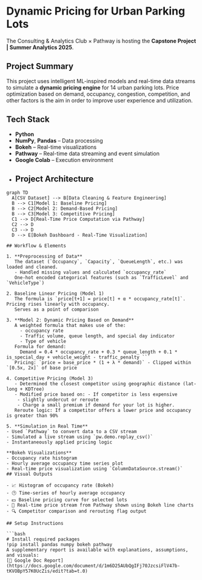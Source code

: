 # Dynamic Pricing for Urban Parking Lots
The Consulting & Analytics Club × Pathway is hosting the **Capstone Project | Summer Analytics 2025**.
## Project Summary
This project uses intelligent ML-inspired models and real-time data streams to simulate a **dynamic pricing engine** for 14 urban parking lots. Price optimization based on demand, occupancy, congestion, competition, and other factors is the aim in order to improve user experience and utilization. 
## Tech Stack
- **Python**
- **NumPy**, **Pandas** – Data processing
- **Bokeh** – Real-time visualizations
- **Pathway** – Real-time data streaming and event simulation
- **Google Colab** – Execution environment
- ## Project Architecture
```mermaid
graph TD
  A[CSV Dataset] --> B[Data Cleaning & Feature Engineering]
  B --> C1[Model 1: Baseline Pricing]
  B --> C2[Model 2: Demand-Based Pricing]
  B --> C3[Model 3: Competitive Pricing]
  C1 --> D[Real-Time Price Computation via Pathway]
  C2 --> D
  C3 --> D
  D --> E[Bokeh Dashboard - Real-Time Visualization]

## Workflow & Elements

1. **Preprocessing of Data**
   The dataset (`Occupancy`, `Capacity`, `QueueLength`, etc.) was loaded and cleaned.
   - Handled missing values and calculated `occupancy_rate`
   One-hot encoded categorical features (such as `TrafficLevel` and `VehicleType`)

2. Baseline Linear Pricing (Model 1)
   The formula is `price[t+1] = price[t] + α * occupancy_rate[t]`. Pricing rises linearly with occupancy.
   Serves as a point of comparison

3. **Model 2: Dynamic Pricing Based on Demand**
   A weighted formula that makes use of the:
     - occupancy rate
     - Traffic volume, queue length, and special day indicator
     - Type of vehicle
   Formula for demand:
     Demand = 0.4 * occupancy_rate + 0.3 * queue_length + 0.1 * is_special_day + vehicle_weight - traffic_penalty ```
   Pricing: `price = base_price * (1 + λ * demand)` - Clipped within `[0.5x, 2x]` of base price

4. Competitive Pricing (Model 3)
   - Determined the closest competitor using geographic distance (lat-long + KDTree)
   - Modified price based on: - If competitor is less expensive
    - slightly undercut or reroute
    - Charge a small premium if demand for your lot is higher.
   Reroute logic: If a competitor offers a lower price and occupancy is greater than 90%

5. **Simulation in Real Time**
- Used `Pathway` to convert data to a CSV stream
- Simulated a live stream using `pw.demo.replay_csv()`
- Instantaneously applied pricing logic

**Bokeh Visualizations** 
- Occupancy rate histogram
- Hourly average occupancy time series plot
- Real-time price visualization using `ColumnDataSource.stream()`
## Visual Outputs

- 📈 Histogram of occupancy rate (Bokeh)
- 🕒 Time-series of hourly average occupancy
- 💵 Baseline pricing curve for selected lots
- 🔁 Real-time price stream from Pathway shown using Bokeh line charts
- 🔍 Competitor comparison and rerouting flag output

## Setup Instructions

```bash
# Install required packages
!pip install pandas numpy bokeh pathway
A supplementary report is available with explanations, assumptions, and visuals:  
[📝 Google Doc Report](https://docs.google.com/document/d/1m6D25AUbQgIFj70JzcsiFlV47b-tKVOBpY57K0UcZis/edit?tab=t.0)



